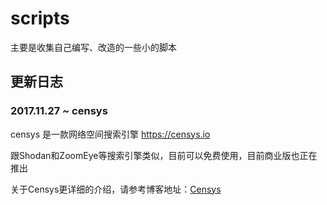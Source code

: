 # scripts
主要是收集自己编写、改造的一些小的脚本

## 更新日志

### 2017.11.27 ~ censys

censys 是一款网络空间搜索引擎 https://censys.io

跟Shodan和ZoomEye等搜索引擎类似，目前可以免费使用，目前商业版也正在推出

关于Censys更详细的介绍，请参考博客地址：[Censys](http://www.cnblogs.com/Hi-blog/p/7798940.html "Censys")
